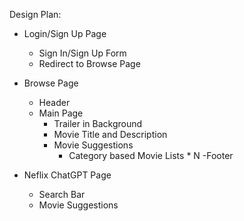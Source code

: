 Design Plan:

- Login/Sign Up Page
    - Sign In/Sign Up Form
    - Redirect to Browse Page

- Browse Page
    - Header
    - Main Page
        - Trailer in Background
        - Movie Title and Description
        - Movie Suggestions
            -  Category based Movie Lists * N
    -Footer


- Neflix ChatGPT Page
    - Search Bar
    - Movie Suggestions